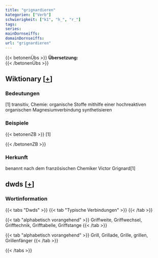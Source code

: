 ```yaml
---
title: "grignardieren"
kategorien: ["Verb"]
schwierigkeit: ["k1", "h_", "r_"]
tags:
series:
mainDornseiffs:
domainDornseiffs:
url: "grignardieren"
---
```


{{< betonenÜbs >}}
**Übersetzung:**  
{{< /betonenÜbs >}}

## Wiktionary [[+](https://de.wiktionary.org/wiki/grignardieren)]

### Bedeutungen
[1] transitiv, Chemie: organische Stoffe mithilfe einer hochreaktiven organischen Magnesiumverbindung synthetisieren  

### Beispiele
{{< betonenZB >}}
[1]  

{{< /betonenZB >}}
### Herkunft
benannt nach dem französischen Chemiker Victor Grignard[1]  



## dwds [[+](https://www.dwds.de/wb/grignardieren)]

### Wortinformation
{{< tabs "Dwds" >}}
{{< tab "Typische Verbindungen" >}}
{{< /tab >}}

{{< tab "alphabetisch vorangehend" >}}
Griffweite, Griffwechsel, Grifftechnik, Grifftabelle, Griffstange
{{< /tab >}}

{{< tab "alphabetisch vorangehend" >}}
Grill, Grillade, Grille, grillen, Grillenfänger
{{< /tab >}}

{{< /tabs >}}

